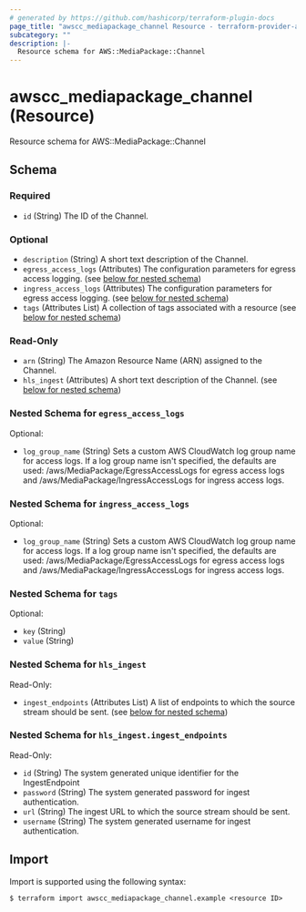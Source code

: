 ```yaml
---
# generated by https://github.com/hashicorp/terraform-plugin-docs
page_title: "awscc_mediapackage_channel Resource - terraform-provider-awscc"
subcategory: ""
description: |-
  Resource schema for AWS::MediaPackage::Channel
---
```


# awscc_mediapackage_channel (Resource)

Resource schema for AWS::MediaPackage::Channel



<!-- schema generated by tfplugindocs -->
## Schema

### Required

- `id` (String) The ID of the Channel.

### Optional

- `description` (String) A short text description of the Channel.
- `egress_access_logs` (Attributes) The configuration parameters for egress access logging. (see [below for nested schema](#nestedatt--egress_access_logs))
- `ingress_access_logs` (Attributes) The configuration parameters for egress access logging. (see [below for nested schema](#nestedatt--ingress_access_logs))
- `tags` (Attributes List) A collection of tags associated with a resource (see [below for nested schema](#nestedatt--tags))

### Read-Only

- `arn` (String) The Amazon Resource Name (ARN) assigned to the Channel.
- `hls_ingest` (Attributes) A short text description of the Channel. (see [below for nested schema](#nestedatt--hls_ingest))

<a id="nestedatt--egress_access_logs"></a>
### Nested Schema for `egress_access_logs`

Optional:

- `log_group_name` (String) Sets a custom AWS CloudWatch log group name for access logs. If a log group name isn't specified, the defaults are used: /aws/MediaPackage/EgressAccessLogs for egress access logs and /aws/MediaPackage/IngressAccessLogs for ingress access logs.


<a id="nestedatt--ingress_access_logs"></a>
### Nested Schema for `ingress_access_logs`

Optional:

- `log_group_name` (String) Sets a custom AWS CloudWatch log group name for access logs. If a log group name isn't specified, the defaults are used: /aws/MediaPackage/EgressAccessLogs for egress access logs and /aws/MediaPackage/IngressAccessLogs for ingress access logs.


<a id="nestedatt--tags"></a>
### Nested Schema for `tags`

Optional:

- `key` (String)
- `value` (String)


<a id="nestedatt--hls_ingest"></a>
### Nested Schema for `hls_ingest`

Read-Only:

- `ingest_endpoints` (Attributes List) A list of endpoints to which the source stream should be sent. (see [below for nested schema](#nestedatt--hls_ingest--ingest_endpoints))

<a id="nestedatt--hls_ingest--ingest_endpoints"></a>
### Nested Schema for `hls_ingest.ingest_endpoints`

Read-Only:

- `id` (String) The system generated unique identifier for the IngestEndpoint
- `password` (String) The system generated password for ingest authentication.
- `url` (String) The ingest URL to which the source stream should be sent.
- `username` (String) The system generated username for ingest authentication.

## Import

Import is supported using the following syntax:

```shell
$ terraform import awscc_mediapackage_channel.example <resource ID>
```
